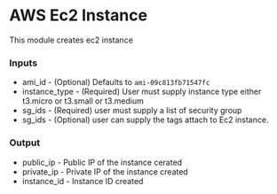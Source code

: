 # AWS Ec2 Instance

This module creates ec2 instance

### Inputs

* ami_id - (Optional) Defaults to ```ami-09c813fb71547fc```
* instance_type - (Required) User must supply instance type either t3.micro or t3.small or t3.medium
* sg_ids - (Required) user must supply a list of security group
* sg_ids - (Optional) user can supply the tags attach to Ec2 instance.

### Output

* public_ip - Public IP of the instance cerated
* private_ip - Private IP of the instance created
* instance_id - Instance ID created